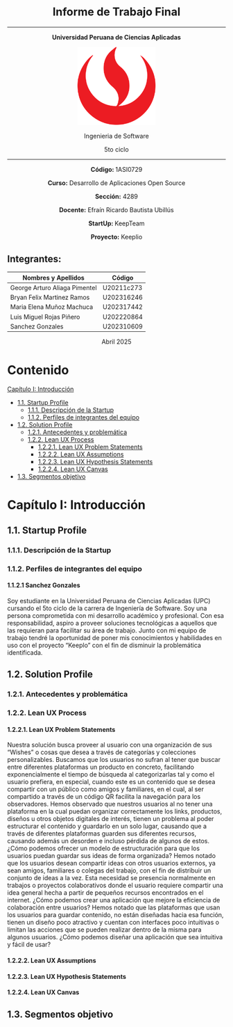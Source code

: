 
<h1 align="center">
  <strong style="font-size:25px;">Informe de Trabajo Final</strong>
</h1>

---

<p align="center"><strong>Universidad Peruana de Ciencias Aplicadas</strong></p>

<p align="center">
  <img src="assets/logos/LogoUPC.png" width="180" />
</p>

<p align="center">Ingenieria de Software</p>
<p align="center">5to ciclo</p>

---

<p align="center"><strong>Código: </strong>1ASI0729</p>
<p align="center"><strong>Curso:</strong> Desarrollo de Aplicaciones Open Source</p>
<p align="center"><strong>Sección:</strong> 4289</p>

<p align="center"><strong>Docente:</strong> Efraín Ricardo Bautista Ubillús</p>

<p align="center"><strong>StartUp: </strong>KeepTeam</p>
<p align="center"><strong>Proyecto:</strong> Keeplio</p>



## Integrantes:
<div align="center">

| Nombres y Apellidos                  | Código      |
| ----------------------------------- | ----------- |
| George Arturo Aliaga Pimentel       |U20211c273|
| Bryan Felix Martinez Ramos          |U202316246 |
| Maria Elena Muñoz Machuca           |U202317442|
| Luis Miguel Rojas Piñero            |U202220864 |
| Sanchez Gonzales                    | U202310609  |

</div>


<p align="center">Abril 2025</p>

# Contenido
[Capítulo I: Introducción](Capitulo-I-Introduccion)
- [1.1. Startup Profile](#11-startup-profile)
  - [1.1.1. Descripción de la Startup](#111-descripción-de-la-startup)
  - [1.1.2. Perfiles de integrantes del equipo](#112-perfiles-de-integrantes-del-equipo)
- [1.2. Solution Profile](#12-solution-profile)
  - [1.2.1. Antecedentes y problemática](#121-antecedentes-y-problemática)
  - [1.2.2. Lean UX Process](#122-lean-ux-process)
    - [1.2.2.1. Lean UX Problem Statements](#1221-lean-ux-problem-statements)
    - [1.2.2.2. Lean UX Assumptions](#1222-lean-ux-assumptions)
    - [1.2.2.3. Lean UX Hypothesis Statements](#1223-lean-ux-hypothesis-statements)
    - [1.2.2.4. Lean UX Canvas](#1224-lean-ux-canvas)
- [1.3. Segmentos objetivo](#13-segmentos-objetivo)

# Capítulo I: Introducción   
## 1.1. Startup Profile
### 1.1.1. Descripción de la Startup

### 1.1.2. Perfiles de integrantes del equipo
#### 1.1.2.1 Sanchez Gonzales
Soy estudiante en la Universidad Peruana de Ciencias Aplicadas (UPC) cursando el 5to ciclo de la carrera de Ingeniería de Software. Soy una persona comprometida con mi desarrollo académico y profesional. Con esa responsabilidad, aspiro a proveer soluciones tecnológicas a aquellos que las requieran para facilitar su área de trabajo. Junto con mi equipo de trabajo tendré la oportunidad de poner mis conocimientos y habilidades en uso con el proyecto “Keeplo” con el fin de disminuir la problemática identificada.
## 1.2. Solution Profile

### 1.2.1. Antecedentes y problemática

### 1.2.2. Lean UX Process

#### 1.2.2.1. Lean UX Problem Statements
Nuestra solución busca proveer al usuario con una organización de sus “Wishes” o cosas que desea a través de categorías y colecciones personalizables. Buscamos que los usuarios no sufran al tener que buscar entre diferentes plataformas un producto en concreto, facilitando exponencialmente el tiempo de búsqueda al categorizarlas tal y como el usuario prefiera, en especial, cuando este es un contenido que se desea compartir con un público como amigos y familiares, en el cual, al ser compartido a través de un código QR facilita la navegación para los observadores.
Hemos observado que nuestros usuarios al no tener una plataforma en la cual puedan organizar correctamente los links, productos, diseños u otros objetos digitales de interés, tienen un problema al poder estructurar el contenido y guardarlo en un solo lugar, causando que a través de diferentes plataformas guarden sus diferentes recursos, causando además un desorden e incluso pérdida de algunos de estos.
¿Cómo podemos ofrecer un modelo de estructuración para que los usuarios puedan guardar sus ideas de forma organizada?
Hemos notado que los usuarios desean compartir ideas con otros usuarios externos, ya sean amigos, familiares o colegas del trabajo, con el fin de distribuir un conjunto de ideas a la vez. Esta necesidad se presencia normalmente en trabajos o proyectos colaborativos donde el usuario requiere compartir una idea general hecha a partir de pequeños recursos encontrados en el internet.
¿Cómo podemos crear una aplicación que mejore la eficiencia de colaboración entre usuarios?
Hemos notado que las plataformas que usan los usuarios para guardar contenido, no están diseñadas hacia esa función, tienen un diseño poco atractivo y cuentan con interfaces poco intuitivas o limitan las acciones que se pueden realizar dentro de la misma para algunos usuarios.
¿Cómo podemos diseñar una aplicación que sea intuitiva y fácil de usar?

#### 1.2.2.2. Lean UX Assumptions

#### 1.2.2.3. Lean UX Hypothesis Statements

#### 1.2.2.4. Lean UX Canvas

## 1.3. Segmentos objetivo
